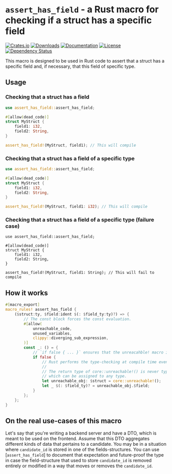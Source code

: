 # `assert_has_field` - a Rust macro for checking if a struct has a specific field

[![Crates.io](https://img.shields.io/crates/v/assert_has_field)](https://crates.io/crates/assert_has_field)
[![Downloads](https://img.shields.io/crates/d/assert_has_field.svg)](https://crates.io/crates/assert_has_field)
[![Documentation](https://docs.rs/assert_has_field/badge.svg)](https://docs.rs/assert_has_field)
[![License](https://img.shields.io/crates/l/assert_has_field)](https://crates.io/crates/assert_has_field)
[![Dependency Status](https://deps.rs/repo/github/JohnScience/assert_has_field/status.svg)](https://deps.rs/repo/github/JohnScience/assert_has_field)

This macro is designed to be used in Rust code to assert that a struct has a specific field and, if necessary, that this field of specific type.

## Usage

### Checking that a struct has a field

```rust
use assert_has_field::assert_has_field;

#[allow(dead_code)]
struct MyStruct {
    field1: i32,
    field2: String,
}

assert_has_field!(MyStruct, field1); // This will compile
```

### Checking that a struct has a field of a specific type

```rust
use assert_has_field::assert_has_field;

#[allow(dead_code)]
struct MyStruct {
    field1: i32,
    field2: String,
}

assert_has_field!(MyStruct, field1: i32); // This will compile
```

### Checking that a struct has a field of a specific type (failure case)

```rust,compile_fail
use assert_has_field::assert_has_field;

#[allow(dead_code)]
struct MyStruct {
    field1: i32,
    field2: String,
}

assert_has_field!(MyStruct, field1: String); // This will fail to compile
```

## How it works

```rust
#[macro_export]
macro_rules! assert_has_field {
    ($struct:ty, $field:ident $(: $field_ty:ty)?) => {
        // The const block forces the const evaluation.
        #[allow(
            unreachable_code,
            unused_variables,
            clippy::diverging_sub_expression,
        )]
        const _: () = {
            // `if false { ... }` ensures that the unreacahble! macro invokation is indeed unreachable.
            if false {
                // Rust performs the type-checking at compile time even if the code is unreachable.
                //
                // The return type of core::unreachable!() is never type,
                // which can be assigned to any type.
                let unreachable_obj: $struct = core::unreachable!();
                let _ $(: $field_ty)? = unreachable_obj.$field;
            }
        };
    };
}
```

## On the real use-cases of this macro

Let's say that you're writing a backend server and have a DTO, which is meant
to be used on the frontend. Assume that this DTO aggregates different kinds of
data that pertains to a candidate. You may be in a situation where `candidate_id`
is stored in one of the fields-structures. You can use [`assert_has_field`] to
document that expectation and future-proof the type in case the field-structure
that used to store `candidate_id` is removed entirely or modified in a way that
moves or removes the `candidate_id`.
